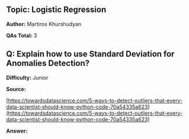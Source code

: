 ## **Topic: Logistic Regression**

**Author:** Martiros Khurshudyan

**QAs Total:** 3

## **Q: Explain how to use Standard Deviation for Anomalies Detection?**

**Difficulty:** Junior

**Source:**

[https://towardsdatascience.com/5-ways-to-detect-outliers-that-every-data-scientist-should-know-python-code-70a54335a623](https://towardsdatascience.com/5-ways-to-detect-outliers-that-every-data-scientist-should-know-python-code-70a54335a623)

**Answer:**

